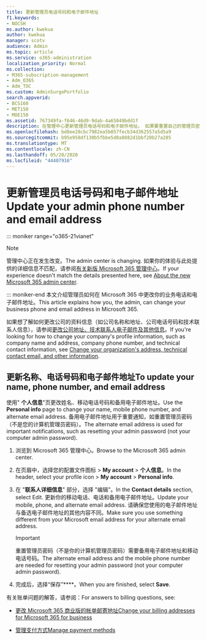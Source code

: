 ```yaml
---
title: 更新管理员电话号码和电子邮件地址
f1.keywords:
- NOCSH
ms.author: kwekua
author: kwekua
manager: scotv
audience: Admin
ms.topic: article
ms.service: o365-administration
localization_priority: Normal
ms.collection:
- M365-subscription-management
- Adm_O365
- Adm_TOC
ms.custom: AdminSurgePortfolio
search.appverid:
- BCS160
- MET150
- MOE150
ms.assetid: 767349fa-f646-46d9-9dab-4a65049bdd1f
description: 在管理中心更新管理员电话号码和电子邮件地址。 如果要重置自己的管理员密码，将需要此信息。
ms.openlocfilehash: bd8ee28cbc7982ea5b057fecb34d362557a5d5a9
ms.sourcegitcommit: b95e958df130b5fbbe5d8a8882d1bbf20b27a285
ms.translationtype: MT
ms.contentlocale: zh-CN
ms.lasthandoff: 05/28/2020
ms.locfileid: "44407916"
---
```

# <a name="update-your-admin-phone-number-and-email-address"></a><span data-ttu-id="6c5e1-104">更新管理员电话号码和电子邮件地址</span><span class="sxs-lookup"><span data-stu-id="6c5e1-104">Update your admin phone number and email address</span></span>

::: moniker range="o365-21vianet"

> [!NOTE]
> <span data-ttu-id="6c5e1-105">管理中心正在发生改变。</span><span class="sxs-lookup"><span data-stu-id="6c5e1-105">The admin center is changing.</span></span> <span data-ttu-id="6c5e1-106">如果你的体验与此处提供的详细信息不匹配，请参阅[有关新版 Microsoft 365 管理中心](https://docs.microsoft.com/microsoft-365/admin/microsoft-365-admin-center-preview?view=o365-21vianet)。</span><span class="sxs-lookup"><span data-stu-id="6c5e1-106">If your experience doesn't match the details presented here, see [About the new Microsoft 365 admin center](https://docs.microsoft.com/microsoft-365/admin/microsoft-365-admin-center-preview?view=o365-21vianet).</span></span>

::: moniker-end
<span data-ttu-id="6c5e1-107">本文介绍管理员如何在 Microsoft 365 中更改你的业务电话和电子邮件地址。</span><span class="sxs-lookup"><span data-stu-id="6c5e1-107">This article explains how you, the admin, can change your business phone and email address in Microsoft 365.</span></span>
  
<span data-ttu-id="6c5e1-108">如果想了解如何更改公司的资料信息（如公司名称和地址、公司电话号码和技术联系人信息），请参阅[更改公司地址、技术联系人电子邮件及其他信息](change-address-contact-and-more.md)。</span><span class="sxs-lookup"><span data-stu-id="6c5e1-108">If you're looking for how to change your company's profile information, such as company name and address, company phone number, and technical contact information, see [Change your organization's address, technical contact email, and other information](change-address-contact-and-more.md).</span></span>
  
## <a name="to-update-your-name-phone-number-and-email-address"></a><span data-ttu-id="6c5e1-109">更新名称、电话号码和电子邮件地址</span><span class="sxs-lookup"><span data-stu-id="6c5e1-109">To update your name, phone number, and email address</span></span>

<span data-ttu-id="6c5e1-110">使用" **个人信息**"页更改姓名、移动电话号码和备用电子邮件地址。</span><span class="sxs-lookup"><span data-stu-id="6c5e1-110">Use the **Personal info** page to change your name, mobile phone number, and alternate email address.</span></span> <span data-ttu-id="6c5e1-111">备用电子邮件地址用于重要通知，如重置管理员密码（不是您的计算机管理员密码）。</span><span class="sxs-lookup"><span data-stu-id="6c5e1-111">The alternate email address is used for important notifications, such as resetting your admin password (not your computer admin password).</span></span> 
  
1. <span data-ttu-id="6c5e1-112">浏览到 Microsoft 365 管理中心。</span><span class="sxs-lookup"><span data-stu-id="6c5e1-112">Browse to the Microsoft 365 admin center.</span></span>

2. <span data-ttu-id="6c5e1-113">在页眉中，选择您的配置文件图标 \> **My account** \> **个人信息**。</span><span class="sxs-lookup"><span data-stu-id="6c5e1-113">In the header, select your profile icon \> **My account** \> **Personal info**.</span></span>

3. <span data-ttu-id="6c5e1-114">在 "**联系人详细信息**" 部分，选择 "编辑"。</span><span class="sxs-lookup"><span data-stu-id="6c5e1-114">In the **Contact details** section, select Edit.</span></span> <span data-ttu-id="6c5e1-115">更新你的移动电话、电话和备用电子邮件地址。</span><span class="sxs-lookup"><span data-stu-id="6c5e1-115">Update your mobile, phone, and alternate email address.</span></span> <span data-ttu-id="6c5e1-116">请确保您使用的电子邮件地址与备选电子邮件地址的其他内容不同。</span><span class="sxs-lookup"><span data-stu-id="6c5e1-116">Make sure you use something different from your Microsoft email address for your alternate email address.</span></span>

    > [!IMPORTANT]
    > <span data-ttu-id="6c5e1-117">重置管理员密码（不是你的计算机管理员密码）需要备用电子邮件地址和移动电话号码。</span><span class="sxs-lookup"><span data-stu-id="6c5e1-117">The alternate email address and the mobile phone number are needed for resetting your admin password (not your computer admin password).</span></span>

4. <span data-ttu-id="6c5e1-118">完成后，选择“保存”\*\*\*\*。</span><span class="sxs-lookup"><span data-stu-id="6c5e1-118">When you are finished, select **Save**.</span></span>
  
<span data-ttu-id="6c5e1-119">有关账单问题的解答，请参阅：</span><span class="sxs-lookup"><span data-stu-id="6c5e1-119">For answers to billing questions, see:</span></span>
  
- [<span data-ttu-id="6c5e1-120">更改 Microsoft 365 商业版的帐单邮寄地址</span><span class="sxs-lookup"><span data-stu-id="6c5e1-120">Change your billing addresses for Microsoft 365 for business</span></span>](../../commerce/billing-and-payments/change-your-billing-addresses.md)

- [<span data-ttu-id="6c5e1-121">管理支付方式</span><span class="sxs-lookup"><span data-stu-id="6c5e1-121">Manage payment methods</span></span>](../../commerce/billing-and-payments/manage-payment-methods.md)
